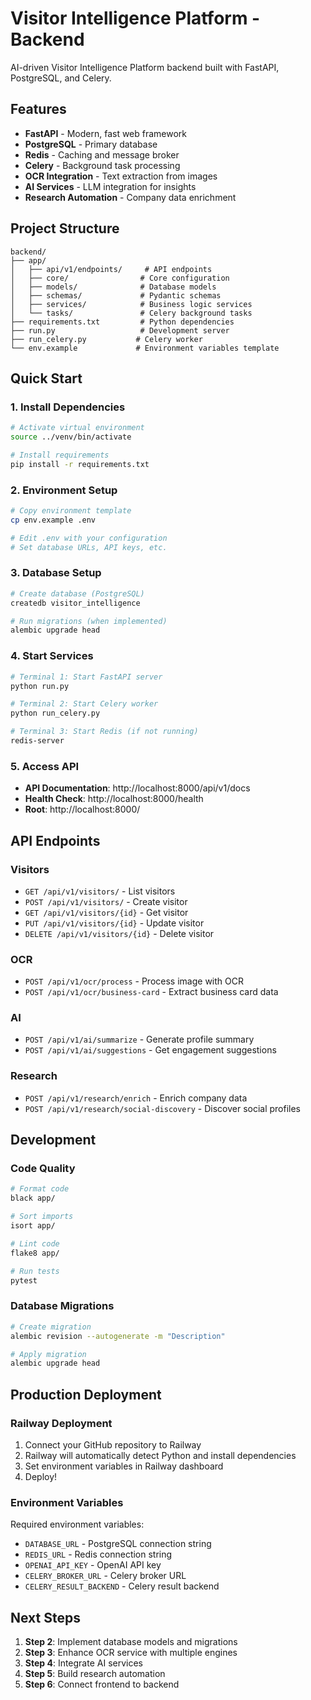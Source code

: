 # Visitor Intelligence Platform - Backend

AI-driven Visitor Intelligence Platform backend built with FastAPI, PostgreSQL, and Celery.

## Features

- **FastAPI** - Modern, fast web framework
- **PostgreSQL** - Primary database
- **Redis** - Caching and message broker
- **Celery** - Background task processing
- **OCR Integration** - Text extraction from images
- **AI Services** - LLM integration for insights
- **Research Automation** - Company data enrichment

## Project Structure

```
backend/
├── app/
│   ├── api/v1/endpoints/     # API endpoints
│   ├── core/                # Core configuration
│   ├── models/              # Database models
│   ├── schemas/             # Pydantic schemas
│   ├── services/            # Business logic services
│   └── tasks/               # Celery background tasks
├── requirements.txt         # Python dependencies
├── run.py                   # Development server
├── run_celery.py           # Celery worker
└── env.example             # Environment variables template
```

## Quick Start

### 1. Install Dependencies

```bash
# Activate virtual environment
source ../venv/bin/activate

# Install requirements
pip install -r requirements.txt
```

### 2. Environment Setup

```bash
# Copy environment template
cp env.example .env

# Edit .env with your configuration
# Set database URLs, API keys, etc.
```

### 3. Database Setup

```bash
# Create database (PostgreSQL)
createdb visitor_intelligence

# Run migrations (when implemented)
alembic upgrade head
```

### 4. Start Services

```bash
# Terminal 1: Start FastAPI server
python run.py

# Terminal 2: Start Celery worker
python run_celery.py

# Terminal 3: Start Redis (if not running)
redis-server
```

### 5. Access API

- **API Documentation**: http://localhost:8000/api/v1/docs
- **Health Check**: http://localhost:8000/health
- **Root**: http://localhost:8000/

## API Endpoints

### Visitors
- `GET /api/v1/visitors/` - List visitors
- `POST /api/v1/visitors/` - Create visitor
- `GET /api/v1/visitors/{id}` - Get visitor
- `PUT /api/v1/visitors/{id}` - Update visitor
- `DELETE /api/v1/visitors/{id}` - Delete visitor

### OCR
- `POST /api/v1/ocr/process` - Process image with OCR
- `POST /api/v1/ocr/business-card` - Extract business card data

### AI
- `POST /api/v1/ai/summarize` - Generate profile summary
- `POST /api/v1/ai/suggestions` - Get engagement suggestions

### Research
- `POST /api/v1/research/enrich` - Enrich company data
- `POST /api/v1/research/social-discovery` - Discover social profiles

## Development

### Code Quality

```bash
# Format code
black app/

# Sort imports
isort app/

# Lint code
flake8 app/

# Run tests
pytest
```

### Database Migrations

```bash
# Create migration
alembic revision --autogenerate -m "Description"

# Apply migration
alembic upgrade head
```

## Production Deployment

### Railway Deployment

1. Connect your GitHub repository to Railway
2. Railway will automatically detect Python and install dependencies
3. Set environment variables in Railway dashboard
4. Deploy!

### Environment Variables

Required environment variables:
- `DATABASE_URL` - PostgreSQL connection string
- `REDIS_URL` - Redis connection string
- `OPENAI_API_KEY` - OpenAI API key
- `CELERY_BROKER_URL` - Celery broker URL
- `CELERY_RESULT_BACKEND` - Celery result backend

## Next Steps

1. **Step 2**: Implement database models and migrations
2. **Step 3**: Enhance OCR service with multiple engines
3. **Step 4**: Integrate AI services
4. **Step 5**: Build research automation
5. **Step 6**: Connect frontend to backend
